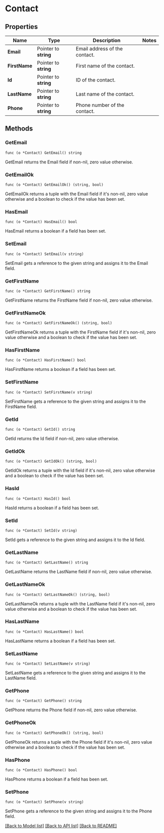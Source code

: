 # Contact

## Properties

Name | Type | Description | Notes
------------ | ------------- | ------------- | -------------
**Email** | Pointer to **string** | Email address of the contact. | 
**FirstName** | Pointer to **string** | First name of the contact. | 
**Id** | Pointer to **string** | ID of the contact. | 
**LastName** | Pointer to **string** | Last name of the contact. | 
**Phone** | Pointer to **string** | Phone number of the contact. | 

## Methods

### GetEmail

`func (o *Contact) GetEmail() string`

GetEmail returns the Email field if non-nil, zero value otherwise.

### GetEmailOk

`func (o *Contact) GetEmailOk() (string, bool)`

GetEmailOk returns a tuple with the Email field if it's non-nil, zero value otherwise
and a boolean to check if the value has been set.

### HasEmail

`func (o *Contact) HasEmail() bool`

HasEmail returns a boolean if a field has been set.

### SetEmail

`func (o *Contact) SetEmail(v string)`

SetEmail gets a reference to the given string and assigns it to the Email field.

### GetFirstName

`func (o *Contact) GetFirstName() string`

GetFirstName returns the FirstName field if non-nil, zero value otherwise.

### GetFirstNameOk

`func (o *Contact) GetFirstNameOk() (string, bool)`

GetFirstNameOk returns a tuple with the FirstName field if it's non-nil, zero value otherwise
and a boolean to check if the value has been set.

### HasFirstName

`func (o *Contact) HasFirstName() bool`

HasFirstName returns a boolean if a field has been set.

### SetFirstName

`func (o *Contact) SetFirstName(v string)`

SetFirstName gets a reference to the given string and assigns it to the FirstName field.

### GetId

`func (o *Contact) GetId() string`

GetId returns the Id field if non-nil, zero value otherwise.

### GetIdOk

`func (o *Contact) GetIdOk() (string, bool)`

GetIdOk returns a tuple with the Id field if it's non-nil, zero value otherwise
and a boolean to check if the value has been set.

### HasId

`func (o *Contact) HasId() bool`

HasId returns a boolean if a field has been set.

### SetId

`func (o *Contact) SetId(v string)`

SetId gets a reference to the given string and assigns it to the Id field.

### GetLastName

`func (o *Contact) GetLastName() string`

GetLastName returns the LastName field if non-nil, zero value otherwise.

### GetLastNameOk

`func (o *Contact) GetLastNameOk() (string, bool)`

GetLastNameOk returns a tuple with the LastName field if it's non-nil, zero value otherwise
and a boolean to check if the value has been set.

### HasLastName

`func (o *Contact) HasLastName() bool`

HasLastName returns a boolean if a field has been set.

### SetLastName

`func (o *Contact) SetLastName(v string)`

SetLastName gets a reference to the given string and assigns it to the LastName field.

### GetPhone

`func (o *Contact) GetPhone() string`

GetPhone returns the Phone field if non-nil, zero value otherwise.

### GetPhoneOk

`func (o *Contact) GetPhoneOk() (string, bool)`

GetPhoneOk returns a tuple with the Phone field if it's non-nil, zero value otherwise
and a boolean to check if the value has been set.

### HasPhone

`func (o *Contact) HasPhone() bool`

HasPhone returns a boolean if a field has been set.

### SetPhone

`func (o *Contact) SetPhone(v string)`

SetPhone gets a reference to the given string and assigns it to the Phone field.


[[Back to Model list]](../README.md#documentation-for-models) [[Back to API list]](../README.md#documentation-for-api-endpoints) [[Back to README]](../README.md)


